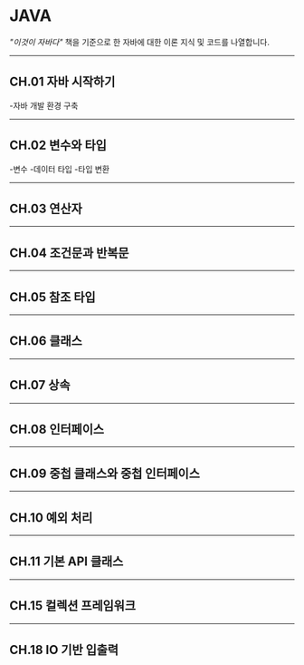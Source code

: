 # JAVA
*"이것이 자바다"* 책을 기준으로 한 자바에 대한 이론 지식 및 코드를 나열합니다.

***

## CH.01 자바 시작하기
-자바 개발 환경 구축

***

## CH.02 변수와 타입
-변수
-데이터 타입
-타입 변환

***

## CH.03 연산자
***

## CH.04 조건문과 반복문
***

## CH.05 참조 타입
***

## CH.06 클래스
***

## CH.07 상속
***

## CH.08 인터페이스
***

## CH.09 중첩 클래스와 중첩 인터페이스
***

## CH.10 예외 처리
***

## CH.11 기본 API 클래스
***

## CH.15 컬렉션 프레임워크
***

## CH.18 IO 기반 입출력
